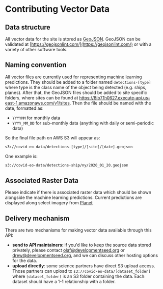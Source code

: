 # Contributing Vector Data

## Data structure
All vector data for the site is stored as [GeoJSON](https://geojson.org/). GeoJSON can be validated at [https://geojsonlint.com/](https://geojsonlint.com/) or with a variety of other software tools.

## Naming convention

All vector files are currently used for representing machine learning predictions. They should be added to a folder named `detections-[type]` where type is the class name of the object being detected (e.g. ships, planes). After that, the GeoJSON files should be added to site specific folders, where sites can be found at https://8ib71h0627.execute-api.us-east-1.amazonaws.com/v1/sites. Then the file should be named with the date, formatted as:
- `YYYYMM` for monthly data
- `YYYY_MM_DD` for sub-monthly data (anything with daily or semi-periodic data)

So the final file path on AWS S3 will appear as:

```sh
s3://covid-eo-data/detections-[type]/[site]/[date].geojson
```

One example is:

```sh
s3://covid-eo-data/detections-ship/ny/2020_01_20.geojson
```

## Associated Raster Data

Please indicate if there is associated raster data which should be shown alongside the machine learning predictions. Current predictions are displayed along select imagery from [Planet](https://www.planet.com/)

## Delivery mechanism

There are two mechanisms for making vector data available through this API:
- **send to API maintainers**: if you'd like to keep the source data stored privately, please contact olaf@developmentseed.org or drew@developmentseed.org, and we can discuss other hosting options for the data.
- **upload directly**: some science partners have direct S3 upload access. Those partners can upload to `s3://covid-eo-data/[dataset_folder]` where `[dataset_folder]` is an S3 folder containing the data. Each dataset should have a 1-1 relationship with a folder.
